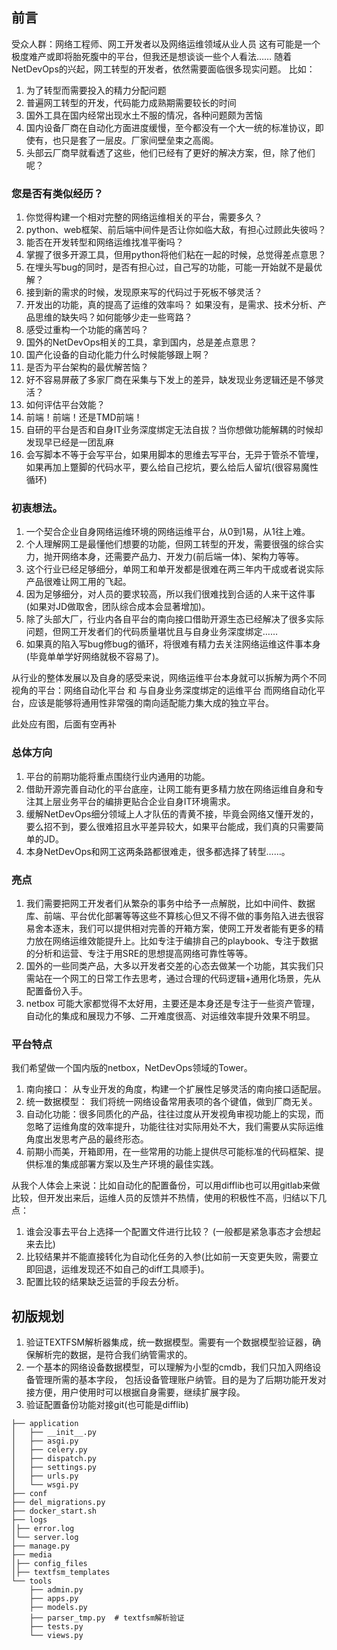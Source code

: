## 前言
受众人群：网络工程师、网工开发者以及网络运维领域从业人员
这有可能是一个极度难产或即将胎死腹中的平台，但我还是想谈谈一些个人看法……
随着NetDevOps的兴起，网工转型的开发者，依然需要面临很多现实问题。
比如：
1. 为了转型而需要投入的精力分配问题
2. 普遍网工转型的开发，代码能力成熟期需要较长的时间
3. 国外工具在国内经常出现水土不服的情况，各种问题颇为苦恼
4. 国内设备厂商在自动化方面进度缓慢，至今都没有一个大一统的标准协议，即使有，也只是套了一层皮。厂家间壁垒束之高阁。
5. 头部云厂商早就看透了这些，他们已经有了更好的解决方案，但，除了他们呢？

### 您是否有类似经历？
1. 你觉得构建一个相对完整的网络运维相关的平台，需要多久？
2. python、web框架、前后端中间件是否让你如临大敌，有担心过顾此失彼吗？
3. 能否在开发转型和网络运维找准平衡吗？
4. 掌握了很多开源工具，但用python将他们粘在一起的时候，总觉得差点意思？
5. 在埋头写bug的同时，是否有担心过，自己写的功能，可能一开始就不是最优解？
6. 接到新的需求的时候，发现原来写的代码过于死板不够灵活？
7. 开发出的功能，真的提高了运维的效率吗？ 如果没有，是需求、技术分析、产品思维的缺失吗？如何能够少走一些弯路？
8. 感受过重构一个功能的痛苦吗？
9. 国外的NetDevOps相关的工具，拿到国内，总是差点意思？
10. 国产化设备的自动化能力什么时候能够跟上啊？
11. 是否为平台架构的最优解苦恼？
12. 好不容易屏蔽了多家厂商在采集与下发上的差异，缺发现业务逻辑还是不够灵活？
13. 如何评估平台效能？
14. 前端！前端！还是TMD前端！
15. 自研的平台是否和自身IT业务深度绑定无法自拔？当你想做功能解耦的时候却发现早已经是一团乱麻
16. 会写脚本不等于会写平台，如果用脚本的思维去写平台，无异于管杀不管埋，如果再加上蹩脚的代码水平，要么给自己挖坑，要么给后人留坑(很容易魔性循环)


### 初衷想法。
1. 一个契合企业自身网络运维环境的网络运维平台，从0到1易，从1往上难。
2. 个人理解网工是最懂他们想要的功能，但网工转型的开发，需要很强的综合实力，抛开网络本身，还需要产品力、开发力(前后端一体)、架构力等等。
3. 这个行业已经足够细分，单网工和单开发都是很难在两三年内干成或者说实际产品很难让网工用的飞起。
4. 因为足够细分，对人员的要求较高，所以我们很难找到合适的人来干这件事(如果对JD做取舍，团队综合成本会显著增加)。
5. 除了头部大厂，行业内各自平台的南向接口借助开源生态已经解决了很多实际问题，但网工开发者们的代码质量堪忧且与自身业务深度绑定……
6. 如果真的陷入写bug修bug的循环，将很难有精力去关注网络运维这件事本身(毕竟单单学好网络就极不容易了)。


从行业的整体发展以及自身的感受来说，网络运维平台本身就可以拆解为两个不同视角的平台：网络自动化平台 和 与自身业务深度绑定的运维平台
而网络自动化平台，应该是能够将通用性非常强的南向适配能力集大成的独立平台。

此处应有图，后面有空再补

### 总体方向
1. 平台的前期功能将重点围绕行业内通用的功能。
2. 借助开源完善自动化的平台底座，让网工能有更多精力放在网络运维自身和专注其上层业务平台的编排更贴合企业自身IT环境需求。
3. 缓解NetDevOps细分领域上人才队伍的青黄不接，毕竟会网络又懂开发的，要么招不到，要么很难招且水平差异较大，如果平台能成，我们真的只需要简单的JD。
4. 本身NetDevOps和网工这两条路都很难走，很多都选择了转型……。

### 亮点
1. 我们需要把网工开发者们从繁杂的事务中给予一点解脱，比如中间件、数据库、前端、平台优化部署等等这些不算核心但又不得不做的事务陷入进去很容易舍本逐末，我们可以提供相对完善的开箱方案，使网工开发者能有更多的精力放在网络运维效能提升上。比如专注于编排自己的playbook、专注于数据的分析和运营、专注于用SRE的思想提高网络可靠性等等。
2. 国外的一些同类产品，大多以开发者交差的心态去做某一个功能，其实我们只需站在一个网工的日常工作去思考，通过合理的代码逻辑+通用化场景，先从配置备份入手。
3. netbox 可能大家都觉得不太好用，主要还是本身还是专注于一些资产管理，自动化的集成和展现力不够、二开难度很高、对运维效率提升效果不明显。


### 平台特点
我们希望做一个国内版的netbox，NetDevOps领域的Tower。

1. 南向接口： 从专业开发的角度，构建一个扩展性足够灵活的南向接口适配层。
2. 统一数据模型： 我们将统一网络设备常用表项的各个键值，做到厂商无关。
3. 自动化功能：很多同质化的产品，往往过度从开发视角审视功能上的实现，而忽略了运维角度的效率提升，功能往往对实际用处不大，我们需要从实际运维角度出发思考产品的最终形态。
4. 前期小而美，开箱即用，在一些常用的功能上提供尽可能标准的代码框架、提供标准的集成部署方案以及生产环境的最佳实践。

从我个人体会上来说：比如自动化的配置备份，可以用difflib也可以用gitlab来做比较，但开发出来后，运维人员的反馈并不热情，使用的积极性不高，归结以下几点：
1. 谁会没事去平台上选择一个配置文件进行比较？ (一般都是紧急事态才会想起来去比)
2. 比较结果并不能直接转化为自动化任务的入参(比如前一天变更失败，需要立即回退，运维发现还不如自己的diff工具顺手)。
3. 配置比较的结果缺乏运营的手段去分析。



## 初版规划
1. 验证TEXTFSM解析器集成，统一数据模型。需要有一个数据模型验证器，确保解析完的数据，是符合我们纳管需求的。
2. 一个基本的网络设备数据模型，可以理解为小型的cmdb，我们只加入网络设备管理所需的基本字段，
包括设备管理账户纳管。目的是为了后期功能开发对接方便，用户使用时可以根据自身需要，继续扩展字段。
3. 验证配置备份功能对接git(也可能是difflib)




```angular2html
├── application
│   ├── __init__.py
│   ├── asgi.py
│   ├── celery.py
│   ├── dispatch.py
│   ├── settings.py
│   ├── urls.py
│   └── wsgi.py
├── conf
├── del_migrations.py
├── docker_start.sh
├── logs
│├── error.log
│└── server.log
├── manage.py
├── media
│├── config_files
│├── textfsm_templates
└── tools
    ├── admin.py
    ├── apps.py
    ├── models.py
    ├── parser_tmp.py  # textfsm解析验证
    ├── tests.py
    └── views.py

```
